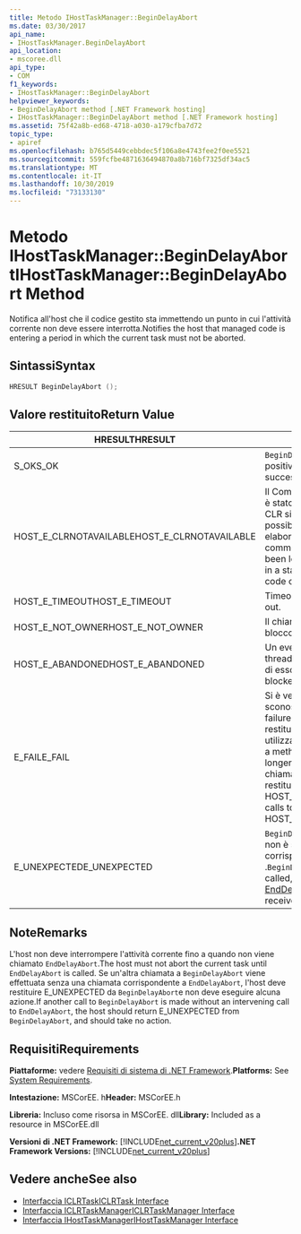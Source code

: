 ```yaml
---
title: Metodo IHostTaskManager::BeginDelayAbort
ms.date: 03/30/2017
api_name:
- IHostTaskManager.BeginDelayAbort
api_location:
- mscoree.dll
api_type:
- COM
f1_keywords:
- IHostTaskManager::BeginDelayAbort
helpviewer_keywords:
- BeginDelayAbort method [.NET Framework hosting]
- IHostTaskManager::BeginDelayAbort method [.NET Framework hosting]
ms.assetid: 75f42a8b-ed68-4718-a030-a179cfba7d72
topic_type:
- apiref
ms.openlocfilehash: b765d5449cebbdec5f106a8e4743fee2f0ee5521
ms.sourcegitcommit: 559fcfbe4871636494870a8b716bf7325df34ac5
ms.translationtype: MT
ms.contentlocale: it-IT
ms.lasthandoff: 10/30/2019
ms.locfileid: "73133130"
---
```

# <a name="ihosttaskmanagerbegindelayabort-method"></a><span data-ttu-id="c9bcf-102">Metodo IHostTaskManager::BeginDelayAbort</span><span class="sxs-lookup"><span data-stu-id="c9bcf-102">IHostTaskManager::BeginDelayAbort Method</span></span>
<span data-ttu-id="c9bcf-103">Notifica all'host che il codice gestito sta immettendo un punto in cui l'attività corrente non deve essere interrotta.</span><span class="sxs-lookup"><span data-stu-id="c9bcf-103">Notifies the host that managed code is entering a period in which the current task must not be aborted.</span></span>  
  
## <a name="syntax"></a><span data-ttu-id="c9bcf-104">Sintassi</span><span class="sxs-lookup"><span data-stu-id="c9bcf-104">Syntax</span></span>  
  
```cpp  
HRESULT BeginDelayAbort ();  
```  
  
## <a name="return-value"></a><span data-ttu-id="c9bcf-105">Valore restituito</span><span class="sxs-lookup"><span data-stu-id="c9bcf-105">Return Value</span></span>  
  
|<span data-ttu-id="c9bcf-106">HRESULT</span><span class="sxs-lookup"><span data-stu-id="c9bcf-106">HRESULT</span></span>|<span data-ttu-id="c9bcf-107">Descrizione</span><span class="sxs-lookup"><span data-stu-id="c9bcf-107">Description</span></span>|  
|-------------|-----------------|  
|<span data-ttu-id="c9bcf-108">S_OK</span><span class="sxs-lookup"><span data-stu-id="c9bcf-108">S_OK</span></span>|<span data-ttu-id="c9bcf-109">`BeginDelayAbort` ha restituito un esito positivo.</span><span class="sxs-lookup"><span data-stu-id="c9bcf-109">`BeginDelayAbort` returned successfully.</span></span>|  
|<span data-ttu-id="c9bcf-110">HOST_E_CLRNOTAVAILABLE</span><span class="sxs-lookup"><span data-stu-id="c9bcf-110">HOST_E_CLRNOTAVAILABLE</span></span>|<span data-ttu-id="c9bcf-111">Il Common Language Runtime (CLR) non è stato caricato in un processo oppure CLR si trova in uno stato in cui non è possibile eseguire codice gestito o elaborare la chiamata correttamente.</span><span class="sxs-lookup"><span data-stu-id="c9bcf-111">The common language runtime (CLR) has not been loaded into a process, or the CLR is in a state in which it cannot run managed code or process the call successfully.</span></span>|  
|<span data-ttu-id="c9bcf-112">HOST_E_TIMEOUT</span><span class="sxs-lookup"><span data-stu-id="c9bcf-112">HOST_E_TIMEOUT</span></span>|<span data-ttu-id="c9bcf-113">Timeout della chiamata.</span><span class="sxs-lookup"><span data-stu-id="c9bcf-113">The call timed out.</span></span>|  
|<span data-ttu-id="c9bcf-114">HOST_E_NOT_OWNER</span><span class="sxs-lookup"><span data-stu-id="c9bcf-114">HOST_E_NOT_OWNER</span></span>|<span data-ttu-id="c9bcf-115">Il chiamante non è il proprietario del blocco.</span><span class="sxs-lookup"><span data-stu-id="c9bcf-115">The caller does not own the lock.</span></span>|  
|<span data-ttu-id="c9bcf-116">HOST_E_ABANDONED</span><span class="sxs-lookup"><span data-stu-id="c9bcf-116">HOST_E_ABANDONED</span></span>|<span data-ttu-id="c9bcf-117">Un evento è stato annullato mentre un thread bloccato o Fiber era in attesa su di esso.</span><span class="sxs-lookup"><span data-stu-id="c9bcf-117">An event was canceled while a blocked thread or fiber was waiting on it.</span></span>|  
|<span data-ttu-id="c9bcf-118">E_FAIL</span><span class="sxs-lookup"><span data-stu-id="c9bcf-118">E_FAIL</span></span>|<span data-ttu-id="c9bcf-119">Si è verificato un errore irreversibile sconosciuto.</span><span class="sxs-lookup"><span data-stu-id="c9bcf-119">An unknown catastrophic failure occurred.</span></span> <span data-ttu-id="c9bcf-120">Quando un metodo restituisce E_FAIL, CLR non è più utilizzabile all'interno del processo.</span><span class="sxs-lookup"><span data-stu-id="c9bcf-120">When a method returns E_FAIL, the CLR is no longer usable within the process.</span></span> <span data-ttu-id="c9bcf-121">Le chiamate successive ai metodi di hosting restituiscono HOST_E_CLRNOTAVAILABLE.</span><span class="sxs-lookup"><span data-stu-id="c9bcf-121">Subsequent calls to hosting methods return HOST_E_CLRNOTAVAILABLE.</span></span>|  
|<span data-ttu-id="c9bcf-122">E_UNEXPECTED</span><span class="sxs-lookup"><span data-stu-id="c9bcf-122">E_UNEXPECTED</span></span>|<span data-ttu-id="c9bcf-123">`BeginDelayAbort` è già stato chiamato, ma non è stata ancora ricevuta la chiamata corrispondente a [EndDelayAbort](../../../../docs/framework/unmanaged-api/hosting/ihosttaskmanager-enddelayabort-method.md) .</span><span class="sxs-lookup"><span data-stu-id="c9bcf-123">`BeginDelayAbort` has already been called, but the corresponding call to [EndDelayAbort](../../../../docs/framework/unmanaged-api/hosting/ihosttaskmanager-enddelayabort-method.md) has not yet been received.</span></span>|  
  
## <a name="remarks"></a><span data-ttu-id="c9bcf-124">Note</span><span class="sxs-lookup"><span data-stu-id="c9bcf-124">Remarks</span></span>  
 <span data-ttu-id="c9bcf-125">L'host non deve interrompere l'attività corrente fino a quando non viene chiamato `EndDelayAbort`.</span><span class="sxs-lookup"><span data-stu-id="c9bcf-125">The host must not abort the current task until `EndDelayAbort` is called.</span></span> <span data-ttu-id="c9bcf-126">Se un'altra chiamata a `BeginDelayAbort` viene effettuata senza una chiamata corrispondente a `EndDelayAbort`, l'host deve restituire E_UNEXPECTED da `BeginDelayAbort`e non deve eseguire alcuna azione.</span><span class="sxs-lookup"><span data-stu-id="c9bcf-126">If another call to `BeginDelayAbort` is made without an intervening call to `EndDelayAbort`, the host should return E_UNEXPECTED from `BeginDelayAbort`, and should take no action.</span></span>  
  
## <a name="requirements"></a><span data-ttu-id="c9bcf-127">Requisiti</span><span class="sxs-lookup"><span data-stu-id="c9bcf-127">Requirements</span></span>  
 <span data-ttu-id="c9bcf-128">**Piattaforme:** vedere [Requisiti di sistema di .NET Framework](../../../../docs/framework/get-started/system-requirements.md).</span><span class="sxs-lookup"><span data-stu-id="c9bcf-128">**Platforms:** See [System Requirements](../../../../docs/framework/get-started/system-requirements.md).</span></span>  
  
 <span data-ttu-id="c9bcf-129">**Intestazione:** MSCorEE. h</span><span class="sxs-lookup"><span data-stu-id="c9bcf-129">**Header:** MSCorEE.h</span></span>  
  
 <span data-ttu-id="c9bcf-130">**Libreria:** Incluso come risorsa in MSCorEE. dll</span><span class="sxs-lookup"><span data-stu-id="c9bcf-130">**Library:** Included as a resource in MSCorEE.dll</span></span>  
  
 <span data-ttu-id="c9bcf-131">**Versioni di .NET Framework:** [!INCLUDE[net_current_v20plus](../../../../includes/net-current-v20plus-md.md)]</span><span class="sxs-lookup"><span data-stu-id="c9bcf-131">**.NET Framework Versions:** [!INCLUDE[net_current_v20plus](../../../../includes/net-current-v20plus-md.md)]</span></span>  
  
## <a name="see-also"></a><span data-ttu-id="c9bcf-132">Vedere anche</span><span class="sxs-lookup"><span data-stu-id="c9bcf-132">See also</span></span>

- [<span data-ttu-id="c9bcf-133">Interfaccia ICLRTask</span><span class="sxs-lookup"><span data-stu-id="c9bcf-133">ICLRTask Interface</span></span>](../../../../docs/framework/unmanaged-api/hosting/iclrtask-interface.md)
- [<span data-ttu-id="c9bcf-134">Interfaccia ICLRTaskManager</span><span class="sxs-lookup"><span data-stu-id="c9bcf-134">ICLRTaskManager Interface</span></span>](../../../../docs/framework/unmanaged-api/hosting/iclrtaskmanager-interface.md)
- [<span data-ttu-id="c9bcf-135">Interfaccia IHostTaskManager</span><span class="sxs-lookup"><span data-stu-id="c9bcf-135">IHostTaskManager Interface</span></span>](../../../../docs/framework/unmanaged-api/hosting/ihosttaskmanager-interface.md)
